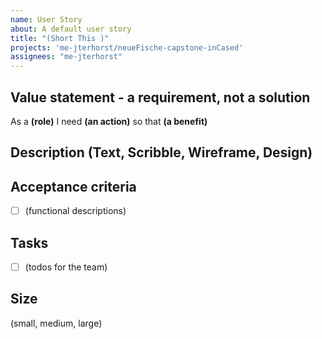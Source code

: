 ```yaml
---
name: User Story
about: A default user story
title: "(Short This )"
projects: 'me-jterhorst/neueFische-capstone-inCased'
assignees: "me-jterhorst"
---
```


## Value statement - a requirement, not a solution

As a **(role)**
I need **(an action)**
so that **(a benefit)**

## Description (Text, Scribble, Wireframe, Design)

## Acceptance criteria

- [ ] (functional descriptions)

## Tasks

- [ ] (todos for the team)

## Size

(small, medium, large)
